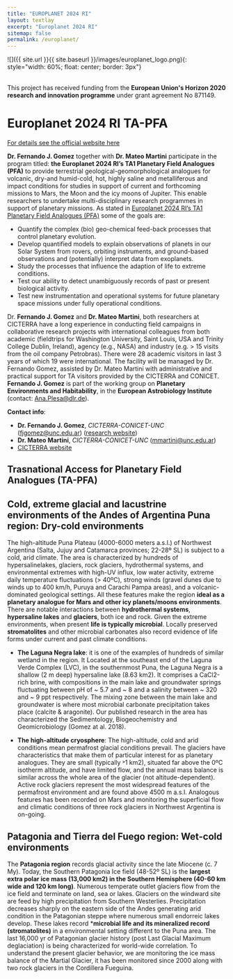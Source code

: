 ```yaml
---
title: "EUROPLANET 2024 RI"
layout: textlay
excerpt: "Europlanet 2024 RI"
sitemap: false
permalink: /europlanet/
---
```


![]({{ site.url }}{{ site.baseurl }}/images/europlanet_logo.png){: style="width: 60%; float: center; border: 3px"} <font size="1"></font><br><br>

This project has received funding from the **European Union's Horizon 2020 research and innovation programme** under grant agreement No 871149.

# Europlanet 2024 RI TA-PFA

[For details see the official website here](https://www.europlanet-society.org/europlanet-2024-ri/)

**Dr. Fernando J. Gomez** together with **Dr. Mateo Martini** participate in the program titled: **the Europlanet 2024 RI’s TA1 Planetary Field Analogues (PFA)** to provide terrestrial geological-geomorphological analogues for volcanic, dry-and humid-cold, hot, highly saline and metalliferous and impact conditions for studies in support of current and forthcoming missions to Mars, the Moon and the icy moons of Jupiter. This enable researchers to undertake multi-disciplinary research programmes in support of planetary missions. As stated in [Europlanet 2024 RI’s TA1 Planetary Field Analogues (PFA)](https://www.europlanet-society.org/europlanet-2024-ri/ta1-pfa/) some of the goals are:

- Quantify the complex (bio) geo-chemical feed-back processes that control planetary evolution.
- Develop quantified models to explain observations of planets in our Solar System from rovers, orbiting instruments, and ground-based observations and (potentially) interpret data from exoplanets.
- Study the processes that influence the adaption of life to extreme conditions.
- Test our ability to detect unambiguously records of past or present biological activity.
- Test new instrumentation and operational systems for future planetary space missions under fully operational conditions.

Dr. **Fernando J. Gomez** and **Dr. Mateo Martini**, both researchers at CICTERRA have a long experience in conducting field campaigns in collaborative research projects with international colleagues from both academic (fieldtrips for Washington University, Saint Louis, USA and Trinity College Dublin, Ireland), agency (e.g., NASA) and industry (e.g. > 15 visits from the oil company Petrobras). There were 28 academic visitors in last 3 years of which 19 were international. The facility will be managed by Dr. Fernando Gomez, assisted by Dr. Mateo Martini with administrative and practical support for TA visitors provided by the CICTERRA and CONICET.
**Fernando J. Gomez** is part of the working group on **Planetary Environments and Habitability**, in the **European Astrobiology Institute** (contact: Ana.Plesa@dlr.de).

**Contact info**:

- **Dr. Fernando J. Gomez**, *CICTERRA-CONICET-UNC* (fjgomez@unc.edu.ar) ([research website](https://fernandojgomez.github.io/FernandoJGomez//))
- **Dr. Mateo Martini**, *CICTERRA-CONICET-UNC* (mmartini@unc.edu.ar)
- [CICTERRA website](http://cicterra.conicet.unc.edu.ar/es/)

## Trasnational Access for Planetary Field Analogues (TA-PFA)

## Cold, extreme glacial and lacustrine environments of the Andes of Argentina Puna region: Dry-cold environments

The high-altitude Puna Plateau (4000-6000 meters a.s.l.) of Northwest Argentina (Salta, Jujuy and Catamarca provinces; 22-28º SL) is subject to a cold, arid climate. The area is characterized by hundreds of hypersalinelakes, glaciers, rock glaciers, hydrothermal systems, and environmental extremes with high-UV influx, low water activity, extreme daily temperature fluctuations (> 40ºC), strong winds (gravel dunes due to winds up to 400 km/h, Puruya and Carachi Pampa areas), and a volcanic-dominated geological settings. All these features make the region **ideal as a planetary analogue for Mars and other icy planets/moons environments**. There are notable interactions between **hydrothermal systems**, **hypersaline lakes** and **glaciers**, both ice and rock. Given the extreme environments, when present **life is typically microbial**. Locally preserved **stromatolites** and other microbial carbonates also record evidence of life forms under current and past climate conditions.

- **The Laguna Negra lake**: it is one of the examples of hundreds of similar wetland in the region. It Located at the southeast end of the Laguna Verde Complex (LVC), in the southernmost Puna, the Laguna Negra is a shallow (2 m deep) hypersaline lake (8.63 km2). It comprises a CaCl2-rich brine, with compositions in the main lake and groundwater springs fluctuating between pH of ~ 5.7 and ~ 8 and a salinity between ~ 320 and ~ 9 ppt respectively. The mixing zone between the main lake and groundwater is where most microbial carbonate precipitation takes place (calcite & aragonite). Our published research in the area has characterized the Sedimentology, Biogeochemistry and Geomicrobiology (Gomez at al. 2018).

- **The high-altitude cryosphere**: The high-altitude, cold and arid conditions mean permafrost glacial conditions prevail. The glaciers have characteristics that make them of particular interest for as planetary analogues. They are small (typically ˃1 km2), situated far above the 0ºC isotherm altitude, and have limited flow, and the annual mass balance is similar across the whole area of the glacier (not altitude-dependent). Active rock glaciers represent the most widespread features of the permafrost environment and are found above 4500 m a.s.l. Analogous features has been recorded on Mars and monitoring the superficial flow and climatic conditions of three rock glaciers in Northwest Argentina is on-going.


## Patagonia and Tierra del Fuego region: Wet-cold environments

The **Patagonia region** records glacial activity since the late Miocene (c. 7 My). Today, the Southern Patagonia Ice field (48-52º SL) is the **largest extra polar ice mass (13,000 km2) in the Southern Hemisphere (40-60 km wide and 120 km long)**. Numerous temperate outlet glaciers flow from the ice field and terminate on land, sea or lakes. Glaciers on the windward site are feed by high precipitation from Southern Westerlies. Precipitation decreases sharply on the eastern side of the Andes generating arid condition in the Patagonian steppe where numerous small endorreic lakes develop. These lakes record ***microbial life and its mineralized record (stromatolites)** in a environmental setting different to the Puna area. The last 16,000 yr of Patagonian glacier history (post Last Glacial Maximum deglaciation) is being characterized for world-wide correlation. To understand the present glacier behavior, we are monitoring the ice mass balance of the Martial Glacier, it has been monitored since 2000 along with two rock glaciers in the Cordillera Fueguina.

